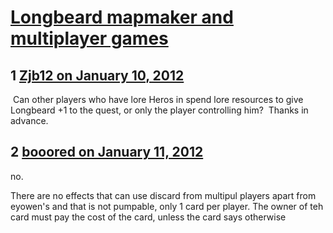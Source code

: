 # [Longbeard mapmaker and multiplayer games](https://community.fantasyflightgames.com/topic/58792-longbeard-mapmaker-and-multiplayer-games/)

## 1 [Zjb12 on January 10, 2012](https://community.fantasyflightgames.com/topic/58792-longbeard-mapmaker-and-multiplayer-games/?do=findComment&comment=577771)

 Can other players who have lore Heros in spend lore resources to give Longbeard +1 to the quest, or only the player controlling him?  Thanks in advance.

## 2 [booored on January 11, 2012](https://community.fantasyflightgames.com/topic/58792-longbeard-mapmaker-and-multiplayer-games/?do=findComment&comment=577809)

no.

There are no effects that can use discard from multipul players apart from eyowen's and that is not pumpable, only 1 card per player. The owner of teh card must pay the cost of the card, unless the card says otherwise

